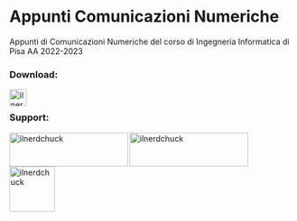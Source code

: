 # Appunti Comunicazioni Numeriche 
Appunti di Comunicazioni Numeriche del corso di Ingegneria Informatica di Pisa AA 2022-2023
<h3 align="left">Download:</h3>
<a href="https://www.buymeacoffee.com/ilnerdchuck"> <img align="left" src="https://img.shields.io/badge/Download-PDF-green?style=for-the-badge" height="30" alt="ilnerdchuck" /></a>
<br>
<h3 align="left">Support:</h3>
<p><a href="https://www.buymeacoffee.com/ilnerdchuck"> <img align="left" src="https://cdn.buymeacoffee.com/buttons/v2/default-yellow.png" height="60" width="210" alt="ilnerdchuck" /></a><a href="https://ko-fi.com/ilnerdchuck"> <img align="left" src="https://cdn.ko-fi.com/cdn/kofi3.png?v=3" height="60" width="210" alt="ilnerdchuck" /></a><a href="https://paypal.me/ilnerdchuck"> <img align="left" src="https://raw.githubusercontent.com/stefan-niedermann/paypal-donate-button/master/paypal-donate-button.png" height="80"  alt="ilnerdchuck" /></a></p><br><br>





